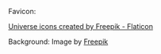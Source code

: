 Favicon:

<a href="https://www.flaticon.com/free-icons/universe" title="universe icons">Universe icons created by Freepik - Flaticon</a>

Background:
Image by <a href="https://www.freepik.com/free-vector/gradient-galaxy-background_14658088.htm#query=galaxy&position=9&from_view=search&track=robertav1">Freepik</a>